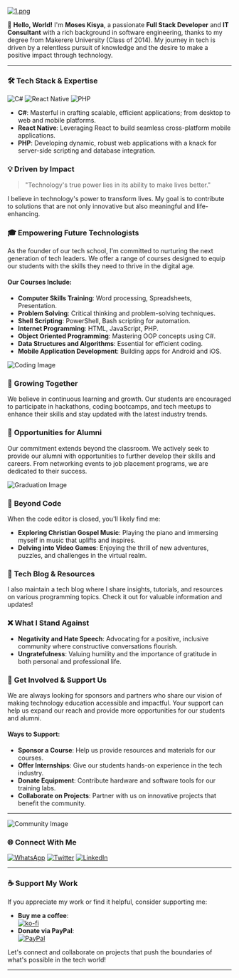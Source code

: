 [![1.png](https://i.postimg.cc/1t7YcXbB/1.png)](https://postimg.cc/ph8ZPWW5)

👋 **Hello, World!** I'm **Moses Kisya**, a passionate **Full Stack Developer** and **IT Consultant** with a rich background in software engineering, thanks to my degree from Makerere University (Class of 2014). My journey in tech is driven by a relentless pursuit of knowledge and the desire to make a positive impact through technology.

---

### 🛠 **Tech Stack & Expertise**
![C#](https://img.shields.io/badge/C%23-239120?style=flat-square&logo=c-sharp&logoColor=white) ![React Native](https://img.shields.io/badge/React_Native-20232A?style=flat-square&logo=react&logoColor=61DAFB) ![PHP](https://img.shields.io/badge/PHP-777BB4?style=flat-square&logo=php&logoColor=white)

- **C#**: Masterful in crafting scalable, efficient applications; from desktop to web and mobile platforms.
- **React Native**: Leveraging React to build seamless cross-platform mobile applications.
- **PHP**: Developing dynamic, robust web applications with a knack for server-side scripting and database integration.

### 💡 **Driven by Impact**
> "Technology's true power lies in its ability to make lives better."

I believe in technology's power to transform lives. My goal is to contribute to solutions that are not only innovative but also meaningful and life-enhancing.

### 🎓 **Empowering Future Technologists**
As the founder of our tech school, I'm committed to nurturing the next generation of tech leaders. We offer a range of courses designed to equip our students with the skills they need to thrive in the digital age.

#### **Our Courses Include:**
- **Computer Skills Training**: Word processing, Spreadsheets, Presentation.
- **Problem Solving**: Critical thinking and problem-solving techniques.
- **Shell Scripting**: PowerShell, Bash scripting for automation.
- **Internet Programming**: HTML, JavaScript, PHP.
- **Object Oriented Programming**: Mastering OOP concepts using C#.
- **Data Structures and Algorithms**: Essential for efficient coding.
- **Mobile Application Development**: Building apps for Android and iOS.

![Coding Image](https://source.unsplash.com/featured/?coding,programming)

### 🌱 **Growing Together**
We believe in continuous learning and growth. Our students are encouraged to participate in hackathons, coding bootcamps, and tech meetups to enhance their skills and stay updated with the latest industry trends.

### 💼 **Opportunities for Alumni**
Our commitment extends beyond the classroom. We actively seek to provide our alumni with opportunities to further develop their skills and careers. From networking events to job placement programs, we are dedicated to their success.

![Graduation Image](https://source.unsplash.com/featured/?graduation,celebration)

### 🎵 **Beyond Code**
When the code editor is closed, you'll likely find me:
- **Exploring Christian Gospel Music**: Playing the piano and immersing myself in music that uplifts and inspires.
- **Delving into Video Games**: Enjoying the thrill of new adventures, puzzles, and challenges in the virtual realm.

### 📝 **Tech Blog & Resources**
I also maintain a tech blog where I share insights, tutorials, and resources on various programming topics. Check it out for valuable information and updates!

### ❌ **What I Stand Against**
- **Negativity and Hate Speech**: Advocating for a positive, inclusive community where constructive conversations flourish.
- **Ungratefulness**: Valuing humility and the importance of gratitude in both personal and professional life.

### 🌟 **Get Involved & Support Us**
We are always looking for sponsors and partners who share our vision of making technology education accessible and impactful. Your support can help us expand our reach and provide more opportunities for our students and alumni.

#### **Ways to Support:**
- **Sponsor a Course**: Help us provide resources and materials for our courses.
- **Offer Internships**: Give our students hands-on experience in the tech industry.
- **Donate Equipment**: Contribute hardware and software tools for our training labs.
- **Collaborate on Projects**: Partner with us on innovative projects that benefit the community.

---

![Community Image](https://source.unsplash.com/featured/?community,teamwork)

### 🌐 **Connect With Me**
[![WhatsApp](https://img.shields.io/badge/WhatsApp-25D366?style=flat-square&logo=whatsapp&logoColor=white)](https://wa.me/256712415102) [![Twitter](https://img.shields.io/badge/Twitter-1DA1F2?style=flat-square&logo=twitter&logoColor=white)](https://twitter.com/kisheadev) [![LinkedIn](https://img.shields.io/badge/LinkedIn-0077B5?style=flat-square&logo=linkedin&logoColor=white)](https://linkedin.com/in/moseskisya)

---
### ☕ **Support My Work**
If you appreciate my work or find it helpful, consider supporting me:
- **Buy me a coffee**: <br/>
  [![ko-fi](https://ko-fi.com/img/githubbutton_sm.svg)](https://ko-fi.com/kishea)
- **Donate via PayPal**: <br/>
  [![PayPal](https://www.paypalobjects.com/webstatic/mktg/Logo/pp-logo-100px.png)](https://www.paypal.me/kishea.dev@gmail.com)

Let's connect and collaborate on projects that push the boundaries of what's possible in the tech world!

---
